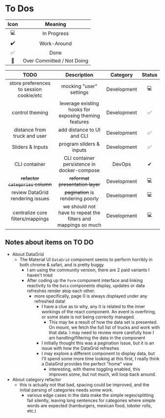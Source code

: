 # To Dos

| Icon |          Meaning           |
| :--: | :------------------------: |
|  💻  |        In Progress         |
|  ✔️  |        Work-Around         |
|  ✅  |            Done            |
|  🤣  | Over Committed / Not Doing |

|                  TODO                   |                          Description                          |  Category   | Status |
| :-------------------------------------: | :-----------------------------------------------------------: | :---------: | :----: |
| store preferences to session cookie/etc |                    mocking "user" settings                    | Development |   💻   |
|             control theming             |     leverage existing hooks for exposing theming features     | Development |   ✅   |
|      distance from truck and user       |                  add distance to UI and CLI                   | Development |   ✅   |
|            Sliders & Inputs             |                   program sliders & inputs                    | Development |   ✅   |
|              CLI container              |          CLI container persistence in docker-compose          |   DevOps    |   ✔    |
|      ~~refactor `categories` column~~       |                  ~~reformat presentation layer~~                  | Development |   💻   |
|    review DataGrid rendering issues     |              ~~pagination~~ is rendering poorly               | Development |   💻   |
|    centralize core filters/mappings     | we should not have to repeat the filters and mappings so much | Development |   💻   |

## Notes about items on TO DO

- About DataGrid
  - The Material UI `DataGrid` component seems to perform horribly in both chrome & safari, and is pretty buggy
    - I am using the community version, there are 2 paid variants I haven't tried
    - After coding up the `Form` component interface and linking reactivity to the `Data` components display, updates or data refreshes render atop each other.
      - more specifically, page 0 is always displayed under any refreshed data!
        - I have a clue as to why, any it is related to the inner workings of the react component. An event is overfiring, or some state is not being correctly managed.
          - This may be a result of how the data set is presented. On mount, we fetch the full list of trucks and work with that data. I may need to review more carefully how I am handling/filtering the data in the component
        - I initially thought this was a pagination issue, but it is an issue with how the DataGrid refreshes
        - I may explore a different component to display data, but I'll spend some more time looking at this first, I really think a DataGrid provides the perfect "home" view
          - interesting, with theme toggling enabled, this improves some, but not much, will loop back around.
- About category refactor
  - this is actually not that bad, spacing could be improved, and the initial parsing of categories needs some work.
    - various edge cases in the data make the simple regex/splitting fail silently, leaving long sentences for categories where simple words are expected (hamburgers, mexican food, lobster rolls, etc.)
